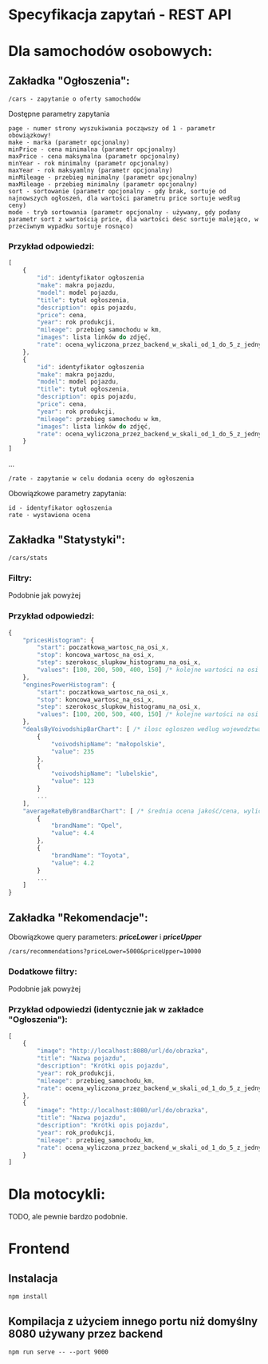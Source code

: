 # Specyfikacja zapytań - REST API

# Dla samochodów osobowych:
## Zakładka "Ogłoszenia":

```
/cars - zapytanie o oferty samochodów
```
Dostępne parametry zapytania
```
page - numer strony wyszukiwania począwszy od 1 - parametr obowiązkowy!
make - marka (parametr opcjonalny)
minPrice - cena minimalna (parametr opcjonalny)
maxPrice - cena maksymalna (parametr opcjonalny)
minYear - rok minimalny (parametr opcjonalny)
maxYear - rok maksyamlny (parametr opcjonalny)
minMileage - przebieg minimalny (parametr opcjonalny)
maxMileage - przebieg minimalny (parametr opcjonalny)
sort - sortowanie (parametr opcjonalny - gdy brak, sortuje od najnowszych ogłoszeń, dla wartości parametru price sortuje według ceny)
mode - tryb sortowania (parametr opcjonalny - używany, gdy podany parametr sort z wartością price, dla wartości desc sortuje malejąco, w przeciwnym wypadku sortuje rosnąco)
```


### Przykład odpowiedzi:
```js
[
    {
        "id": identyfikator ogłoszenia
        "make": makra pojazdu,
        "model": model pojazdu,
        "title": tytuł ogłoszenia,
        "description": opis pojazdu,
        "price": cena,
        "year": rok produkcji,
        "mileage": przebieg samochodu w km,
        "images": lista linków do zdjęć,
        "rate": ocena_wyliczona_przez_backend_w_skali_od_1_do_5_z_jednym_miejscem_po_przecinku,
    },
    {
        "id": identyfikator ogłoszenia
        "make": makra pojazdu,
        "model": model pojazdu,
        "title": tytuł ogłoszenia,
        "description": opis pojazdu,
        "price": cena,
        "year": rok produkcji,
        "mileage": przebieg samochodu w km,
        "images": lista linków do zdjęć,
        "rate": ocena_wyliczona_przez_backend_w_skali_od_1_do_5_z_jednym_miejscem_po_przecinku,
    }
]
```

...


```
/rate - zapytanie w celu dodania oceny do ogłoszenia
```

Obowiązkowe parametry zapytania:
```
id - identyfikator ogłoszenia
rate - wystawiona ocena
```

## Zakładka "Statystyki":
```
/cars/stats
```

### Filtry:
Podobnie jak powyżej

### Przykład odpowiedzi:
```js
{
    "pricesHistogram": {
        "start": poczatkowa_wartosc_na_osi_x,
        "stop": koncowa_wartosc_na_osi_x,
        "step": szerokosc_slupkow_histogramu_na_osi_x,
        "values": [100, 200, 500, 400, 150] /* kolejne wartości na osi Y*/
    },
    "enginesPowerHistogram": {
        "start": poczatkowa_wartosc_na_osi_x,
        "stop": koncowa_wartosc_na_osi_x,
        "step": szerokosc_slupkow_histogramu_na_osi_x,
        "values": [100, 200, 500, 400, 150] /* kolejne wartości na osi Y */
    },
    "dealsByVoivodshipBarChart": [ /* ilosc ogloszen wedlug wojewodztwa (wykres słupkowy, posortowany) */
        {
            "voivodshipName": "małopolskie",
            "value": 235
        },
        {
            "voivodshipName": "lubelskie",
            "value": 123
        }
        ...
    ],
    "averageRateByBrandBarChart": [ /* średnia ocena jakość/cena, wyliczona, w skali od 1 do 5 (wykres słupkowy, posortowany) */
        {
            "brandName": "Opel",
            "value": 4.4
        },
        {
            "brandName": "Toyota",
            "value": 4.2
        }
        ...
    ]
}
```

## Zakładka "Rekomendacje":
Obowiązkowe query parameters: ***priceLower*** i ***priceUpper***
```
/cars/recommendations?priceLower=5000&priceUpper=10000
```

### Dodatkowe filtry:
Podobnie jak powyżej

### Przykład odpowiedzi (identycznie jak w zakładce "Ogłoszenia"):
```js
[
    {
        "image": "http://localhost:8080/url/do/obrazka",
        "title": "Nazwa pojazdu",
        "description": "Krótki opis pojazdu",
        "year": rok_produkcji,
        "mileage": przebieg_samochodu_km,
        "rate": ocena_wyliczona_przez_backend_w_skali_od_1_do_5_z_jednym_miejscem_po_przecinku,
    },
    {
        "image": "http://localhost:8080/url/do/obrazka",
        "title": "Nazwa pojazdu",
        "description": "Krótki opis pojazdu",
        "year": rok_produkcji,
        "mileage": przebieg_samochodu_km,
        "rate": ocena_wyliczona_przez_backend_w_skali_od_1_do_5_z_jednym_miejscem_po_przecinku,
    }
]
```

# Dla motocykli:
TODO, ale pewnie bardzo podobnie.

# Frontend 

## Instalacja
```
npm install
```

## Kompilacja z użyciem innego portu niż domyślny 8080 używany przez backend
```
npm run serve -- --port 9000
```
